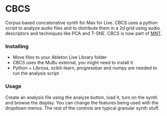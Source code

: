 # CBCS
Corpus based concatenative synth for Max for Live. CBCS uses a python script to analyze audio files and to distribute them in a 2d grid
using audio descriptors and techniques like PCA and T-SNE. CBCS is now part of [MNT](https://github.com/fsguiglia/concatenate).

### Installing
* Move files to your Ableton Live Library folder
* CBCS uses the MuBu external, you might need to install it
* Python + Librosa, scikit-learn, progressbar and numpy are needed to run the analysis script

### Usage
Create an analysis file using the analyze button, load it, turn on the synth and browse the display. You can change the features being used with the dropdown menus.
The rest of the controls are typical granular synth stuff.
